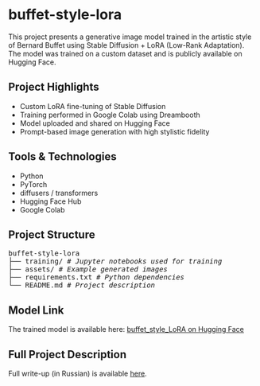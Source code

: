 # buffet-style-lora

This project presents a generative image model trained in the artistic style of Bernard Buffet using Stable Diffusion + LoRA (Low-Rank Adaptation). The model was trained on a custom dataset and is publicly available on Hugging Face.

## Project Highlights
- Custom LoRA fine-tuning of Stable Diffusion
- Training performed in Google Colab using Dreambooth
- Model uploaded and shared on Hugging Face
- Prompt-based image generation with high stylistic fidelity

## Tools & Technologies
- Python
- PyTorch
- diffusers / transformers
- Hugging Face Hub
- Google Colab

## Project Structure
<pre>buffet-style-lora
├── training/ <i># Jupyter notebooks used for training</i>
├── assets/ <i># Example generated images</i>
├── requirements.txt <i># Python dependencies</i>
└── README.md <i># Project description</i></pre>

## Model Link
The trained model is available here: [buffet_style_LoRA on Hugging Face](https://huggingface.co/imnlv/buffet_style_LoRA)

## Full Project Description
Full write-up (in Russian) is available [here](https://deziiign.com/project/obuchenie-generativnoj-nejroseti-bernard--85f9a9bd8a2a472e84fbde4b0c3fa138).
